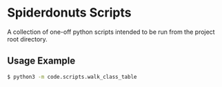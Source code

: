 # Spiderdonuts Scripts

A collection of one-off python scripts intended to be run from the project root directory.

## Usage Example

```bash
$ python3 -m code.scripts.walk_class_table
```
